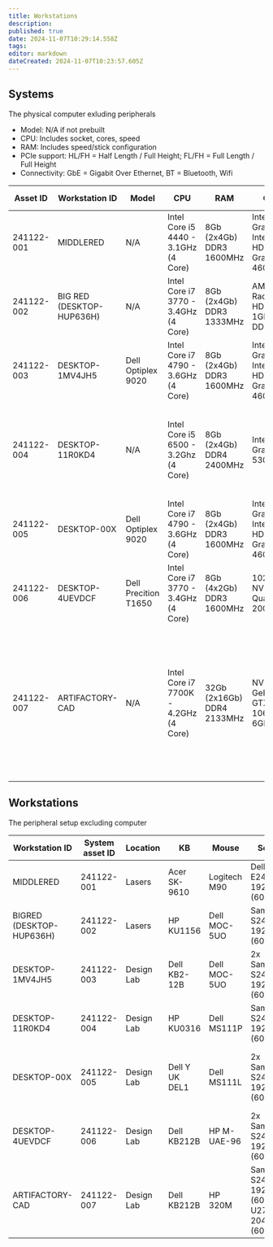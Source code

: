 ```yaml
---
title: Workstations
description: 
published: true
date: 2024-11-07T10:29:14.558Z
tags: 
editor: markdown
dateCreated: 2024-11-07T10:23:57.605Z
---
```


## Systems
The physical computer exluding peripherals

* Model: N/A if not prebuilt
* CPU: Includes socket, cores, speed
* RAM: Includes speed/stick configuration
* PCIe support: HL/FH = Half Length / Full Height; FL/FH = Full Length / Full Height
* Connectivity: GbE = Gigabit Over Ethernet,  BT = Bluetooth, Wifi

| Asset ID     | Workstation ID            | Model                | CPU                                   | RAM                        | GPU                                           | Motherboard             | PCIe support                                                                                       | Network Connectivity | Display Connectivity                             | HDD                |
|--------------|---------------------------|----------------------|---------------------------------------|----------------------------|-----------------------------------------------|-------------------------|----------------------------------------------------------------------------------------------------|----------------------|--------------------------------------------------|--------------------|
| 241122-001   | MIDDLERED                 | N/A                  | Intel Core i5 4440 - 3.1GHz (4 Core)  | 8Gb (2x4Gb) DDR3 1600MHz   | Integrated Graphics Intel(R) HD Graphics 4600 | Lenovo SDK0E50510       | 1xPCIe 3.0 x16 Hl/FH 4xPCIe 2.0 x 1 HL/FH                                                          | GbE only             | 1xVGA, 1xDisplay Port                            | 256Gb SATA III SSD |  
| 241122-002   | BIG RED (DESKTOP-HUP636H) | N/A                  | Intel Core i7 3770 - 3.4GHz (4 Core)  | 8Gb (2x4Gb) DDR3 1333MHz   | AMD Radeon HD 6450 1GB DDR3                   | Asus P8Q77-M2/CDM/SI    | 1xPCIe 3.0 x16 HL/FH 4xPCIe 2.0 x 1 HL/FH                                                          | GbE only             | 2xDVI-D, 1xDVI-I 1xVGA 1xHDMI 1.3a               | 111Gb SATA III SSD |
| 241122-003   | DESKTOP-1MV4JH5           | Dell Optiplex 9020   | Intel Core i7 4790 - 3.6GHz (4 Core)  | 8Gb (2x4Gb) DDR3 1600MHz   | Integrated Graphics Intel(R) HD Graphics 4600 | Dell 00V62H             | 1xPCIe 3.0 x16 HL/FH 4xPCIe 2.0 x1 HL/FH                                                           | 1GbE Only            | 1xVGA, 2xDisplay Port                            | 447Gb SATA III SSD |
| 241122-004   | DESKTOP-11R0KD4           | N/A                  | Intel Core i5 6500 - 3.2Ghz (4 Core)  | 8Gb (2x4Gb) DDR4 2400MHz   | Intel HD Graphics 530                         | Lenovo BC30 U3E1        | 1xPCIe 3.0 x16 HL/FH 1xPCIe 2.0 x4 HL/FH 2xPCIe 2.0 x1 HL/FH                                       | 1GbE + BT            | 1xVGA, 2xDisplay Port                            | 447Gb SATA III SSD |
| 241122-005   | DESKTOP-00X               | Dell Optiplex 9020   | Intel Core i7 4790 - 3.6GHz (4 Core)  | 8Gb (2x4Gb) DDR3 1600MHz   | Integrated Graphics Intel(R) HD Graphics 4600 | Dell 00V62H             | 1xPCIe 3.0 x16 HL/FH 4xPCIe 2.0 x1 HL/FH                                                           | 1GbE Only            | 1xVGA, 2xDisplay Port                            | 447Gb SATA III SSD |
| 241122-006   | DESKTOP-4UEVDCF           | Dell Precition T1650 | Intel Core i7 3770 - 3.4GHz (4 Core)  | 8Gb (4x2Gb) DDR3 1600MHz   | 1023MB NVIDIA Quadro 2000                     | Dell 0X9M3X             | 1xPCIe 3.0 x16 HL/FH 1xPCIe 2.0 x1 HL/FH                                                           | 1GBe Only            | 1xVGA, 2xDisplay Port                            | 256Gb SATA III SSD |
| 241122-007   | ARTIFACTORY-CAD           | N/A                  | Intel Core i7 7700K - 4.2GHz (4 Core) | 32Gb (2x16Gb) DDR4 2133MHz | NVIDIA GeForce GTX 1060 6GB                   | Gigabyte Z270MX-Gaming5 | 1xPCIe 3.0 x 16(16) FL/FH 1xPCIe 3.0 x 16(x8) FL/FH 1xPCIe 3.0 x 16(x4) FL/FH 1xPCIe 3.0 x 1 FL/FH | 1GbE Only            | 4xDisplay Port, 1xHDMI 1.4, 1xHDMI 2.0b, 1xDVI-D | 476Gb M.2 NVMe SSD |

## Workstations

The peripheral setup excluding computer

| Workstation ID           | System asset ID | Location   | KB             | Mouse        | Screens                                                        | Other Peripherals             | Purpose                                                                  |
|--------------------------|-----------------|------------|----------------|--------------|----------------------------------------------------------------|-------------------------------|--------------------------------------------------------------------------|
| MIDDLERED                | 241122-001      | Lasers     | Acer SK-9610   | Logitech M90 | Dell E2417H 1920x1080 (60Hz)                                   | N/A                           | Laser Cutting Interface                                                  |
| BIGRED (DESKTOP-HUP636H) | 241122-002      | Lasers     | HP KU1156      | Dell MOC-5UO | Samsung S24C450 1920x1200 (60Hz)                               | N/A                           | Laser Cutting Interface                                                  |
| DESKTOP-1MV4JH5          | 241122-003      | Design Lab | Dell KB2-12B   | Dell MOC-5UO | 2x Samsung S24C450 1920x1200 (60Hz)                            | N/A                           | Prepare for 3d Print, Labels, CNC, Laser Cutting                         |
| DESKTOP-11R0KD4          | 241122-004      | Design Lab | HP KU0316      | Dell MS111P  | Samsung S24C450 1920x1200 (60Hz)                               | Wacom Cintiq 21UX Pen Display | Design Digital Artwork                                                   |
| DESKTOP-00X              | 241122-005      | Design Lab | Dell Y UK DEL1 | Dell MS111L  | 2x Samsung S24C450 1920x1200 (60Hz)                            | N/A                           | Induction Presentation, Prepare for 3d Print, Labels, CNC, Laser Cutting |
| DESKTOP-4UEVDCF          | 241122-006      | Design Lab | Dell KB212B    | HP M-UAE-96  | 2x Samsung S24C450 1920x1200 (60Hz)                            | N/A                           | Prepare for 3d Print, Labels, CNC, Laser Cutting                         |
| ARTIFACTORY-CAD          | 241122-007      | Design Lab | Dell KB212B    | HP 320M      | Samsung S24C450 1920x1200 (60Hz), Dell U2722D 2048x1152 (60Hz) | N/A                           | 3d Modelling/CAD                                                         |
